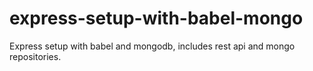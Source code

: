 # express-setup-with-babel-mongo
Express setup with babel and mongodb, includes rest api and mongo repositories.

